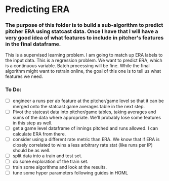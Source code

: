 # Predicting ERA

### The purpose of this folder is to build a sub-algorithm to predict pitcher ERA using statcast data. Once I have that I will have a very good idea of what features to include in pitcher's features in the final dataframe.

This is a supervised learning problem. I am going to match up ERA labels to the input data.
This is a regression problem. We want to predict ERA, which is a continuous variable. 
Batch processing will be fine. While the final algorithm might want to retrain online, the goal of this one is to tell us what features we need. 

### To Do:
- [ ] engineer a runs per ab feature at the pitcher/game level so that it can be merged onto the statcast game averages table in the next step.
- [ ] Pivot the statcast data into pitcher/game tables, taking averages and sums of the data where appropriate. We'll probably lose some features in this step as well.
- [ ] get a game level dataframe of innings pitched and runs allowed. I can calculate ERA from there. 
- [ ] consider using a different rate metric than ERA. We know that if ERA is closely correlated to wins a less arbitrary rate stat (like runs per IP) should be as well. 
- [ ] split data into a train and test set. 
- [ ] do some exploration of the train set. 
- [ ] train some algorithms and look at the results. 
- [ ] tune some hyper parameters following guides in HOML
